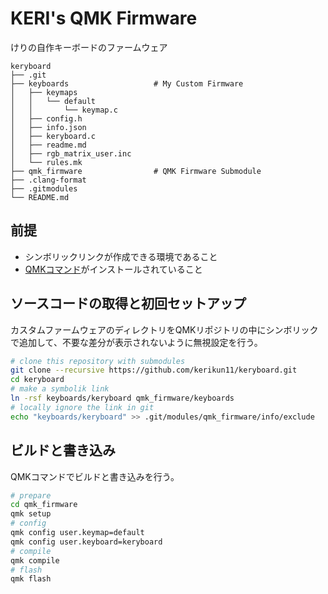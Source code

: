 # KERI's QMK Firmware

けりの自作キーボードのファームウェア

```
keryboard
├── .git
├── keyboards                   # My Custom Firmware
│   ├── keymaps
│   │   └── default
│   │       └── keymap.c
│   ├── config.h
│   ├── info.json
│   ├── keryboard.c
│   ├── readme.md
│   ├── rgb_matrix_user.inc
│   └── rules.mk
├── qmk_firmware                # QMK Firmware Submodule
├── .clang-format
├── .gitmodules
└── README.md
```

## 前提

- シンボリックリンクが作成できる環境であること
- [QMKコマンド](https://docs.qmk.fm/newbs_getting_started)がインストールされていること

## ソースコードの取得と初回セットアップ

カスタムファームウェアのディレクトリをQMKリポジトリの中にシンボリックで追加して、不要な差分が表示されないように無視設定を行う。

```sh
# clone this repository with submodules
git clone --recursive https://github.com/kerikun11/keryboard.git
cd keryboard
# make a symbolik link
ln -rsf keyboards/keryboard qmk_firmware/keyboards
# locally ignore the link in git
echo "keyboards/keryboard" >> .git/modules/qmk_firmware/info/exclude
```

## ビルドと書き込み

QMKコマンドでビルドと書き込みを行う。

```sh
# prepare
cd qmk_firmware
qmk setup
# config
qmk config user.keymap=default
qmk config user.keyboard=keryboard
# compile
qmk compile
# flash
qmk flash
```

